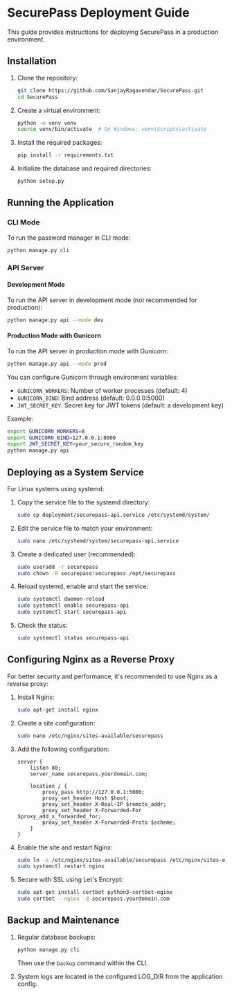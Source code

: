 # SecurePass Deployment Guide

This guide provides instructions for deploying SecurePass in a production environment.

## Installation

1. Clone the repository:
   ```bash
   git clone https://github.com/SanjayRagavendar/SecurePass.git
   cd SecurePass
   ```

2. Create a virtual environment:
   ```bash
   python -m venv venv
   source venv/bin/activate  # On Windows: venv\Scripts\activate
   ```

3. Install the required packages:
   ```bash
   pip install -r requirements.txt
   ```

4. Initialize the database and required directories:
   ```bash
   python setup.py
   ```

## Running the Application

### CLI Mode

To run the password manager in CLI mode:

```bash
python manage.py cli
```

### API Server

#### Development Mode

To run the API server in development mode (not recommended for production):

```bash
python manage.py api --mode dev
```

#### Production Mode with Gunicorn

To run the API server in production mode with Gunicorn:

```bash
python manage.py api --mode prod
```

You can configure Gunicorn through environment variables:
- `GUNICORN_WORKERS`: Number of worker processes (default: 4)
- `GUNICORN_BIND`: Bind address (default: 0.0.0.0:5000)
- `JWT_SECRET_KEY`: Secret key for JWT tokens (default: a development key)

Example:
```bash
export GUNICORN_WORKERS=8
export GUNICORN_BIND=127.0.0.1:8000
export JWT_SECRET_KEY=your_secure_random_key
python manage.py api
```

## Deploying as a System Service

For Linux systems using systemd:

1. Copy the service file to the systemd directory:
   ```bash
   sudo cp deployment/securepass-api.service /etc/systemd/system/
   ```

2. Edit the service file to match your environment:
   ```bash
   sudo nano /etc/systemd/system/securepass-api.service
   ```

3. Create a dedicated user (recommended):
   ```bash
   sudo useradd -r securepass
   sudo chown -R securepass:securepass /opt/securepass
   ```

4. Reload systemd, enable and start the service:
   ```bash
   sudo systemctl daemon-reload
   sudo systemctl enable securepass-api
   sudo systemctl start securepass-api
   ```

5. Check the status:
   ```bash
   sudo systemctl status securepass-api
   ```

## Configuring Nginx as a Reverse Proxy

For better security and performance, it's recommended to use Nginx as a reverse proxy:

1. Install Nginx:
   ```bash
   sudo apt-get install nginx
   ```

2. Create a site configuration:
   ```bash
   sudo nano /etc/nginx/sites-available/securepass
   ```

3. Add the following configuration:
   ```nginx
   server {
       listen 80;
       server_name securepass.yourdomain.com;

       location / {
           proxy_pass http://127.0.0.1:5000;
           proxy_set_header Host $host;
           proxy_set_header X-Real-IP $remote_addr;
           proxy_set_header X-Forwarded-For $proxy_add_x_forwarded_for;
           proxy_set_header X-Forwarded-Proto $scheme;
       }
   }
   ```

4. Enable the site and restart Nginx:
   ```bash
   sudo ln -s /etc/nginx/sites-available/securepass /etc/nginx/sites-enabled/
   sudo systemctl restart nginx
   ```

5. Secure with SSL using Let's Encrypt:
   ```bash
   sudo apt-get install certbot python3-certbot-nginx
   sudo certbot --nginx -d securepass.yourdomain.com
   ```

## Backup and Maintenance

1. Regular database backups:
   ```bash
   python manage.py cli
   ```
   Then use the `backup` command within the CLI.

2. System logs are located in the configured LOG_DIR from the application config.
